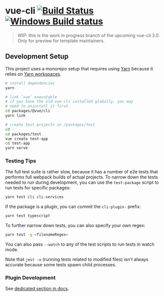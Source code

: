 # vue-cli [![Build Status](https://circleci.com/gh/vuejs/vue-cli/tree/next.svg?style=shield)](https://circleci.com/gh/vuejs/vue-loader/tree/next) [![Windows Build status](https://ci.appveyor.com/api/projects/status/487fqt71e4kf46iv/branch/next?svg=true)](https://ci.appveyor.com/project/yyx990803/vue-cli-6b0a6/branch/next)

> WIP: this is the work in progress branch of the upcoming vue-cli 3.0.
> Only for preview for template maintainers.

## Development Setup

This project uses a monorepo setup that requires using [Yarn](https://yarnpkg.com) because it relies on [Yarn workspaces](https://yarnpkg.com/blog/2017/08/02/introducing-workspaces/).

``` sh
# install dependencies
yarn

# link `vue` executable
# if you have the old vue-cli installed globally, you may
# need to uninstall it first.
cd packages/@vue/cli
yarn link

# create test projects in /packages/test
cd -
cd packages/test
vue create test-app
cd test-app
yarn serve
```

### Testing Tips

The full test suite is rather slow, because it has a number of e2e tests that performs full webpack builds of actual projects. To narrow down the tests needed to run during development, you can use the `test-package` script to run tests for specific packages:

``` sh
yarn test cli cli-services
```

If the package is a plugin, you can commit the `cli-plugin-` prefix:

``` sh
yarn test typescript
```

To further narrow down tests, you can also specify your own regex:

``` sh
yarn test -g <filenameRegex>
```

You can also pass `--watch` to any of the test scripts to run tests in watch mode.

Note that `jest -o` (running tests related to modified files) isn't always accurate because some tests spawn child processes.

### Plugin Development

See [dedicated section in docs](https://github.com/vuejs/vue-cli/tree/next/docs/Plugin.md).
